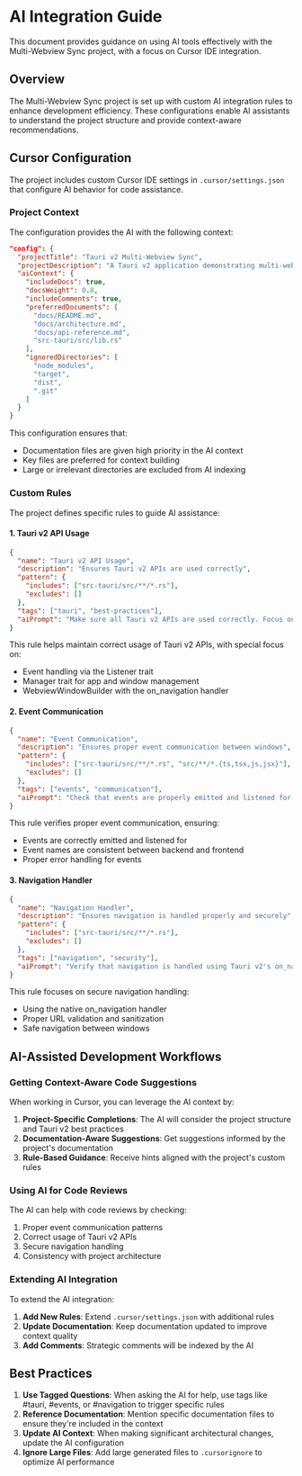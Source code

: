 # AI Integration Guide

This document provides guidance on using AI tools effectively with the Multi-Webview Sync project, with a focus on Cursor IDE integration.

## Overview

The Multi-Webview Sync project is set up with custom AI integration rules to enhance development efficiency. These configurations enable AI assistants to understand the project structure and provide context-aware recommendations.

## Cursor Configuration

The project includes custom Cursor IDE settings in `.cursor/settings.json` that configure AI behavior for code assistance.

### Project Context

The configuration provides the AI with the following context:

```json
"config": {
  "projectTitle": "Tauri v2 Multi-Webview Sync",
  "projectDescription": "A Tauri v2 application demonstrating multi-webview communication and navigation synchronization",
  "aiContext": {
    "includeDocs": true,
    "docsWeight": 0.8,
    "includeComments": true,
    "preferredDocuments": [
      "docs/README.md",
      "docs/architecture.md",
      "docs/api-reference.md",
      "src-tauri/src/lib.rs"
    ],
    "ignoredDirectories": [
      "node_modules",
      "target",
      "dist",
      ".git"
    ]
  }
}
```

This configuration ensures that:
- Documentation files are given high priority in the AI context
- Key files are preferred for context building
- Large or irrelevant directories are excluded from AI indexing

### Custom Rules

The project defines specific rules to guide AI assistance:

#### 1. Tauri v2 API Usage

```json
{
  "name": "Tauri v2 API Usage",
  "description": "Ensures Tauri v2 APIs are used correctly",
  "pattern": {
    "includes": ["src-tauri/src/**/*.rs"],
    "excludes": []
  },
  "tags": ["tauri", "best-practices"],
  "aiPrompt": "Make sure all Tauri v2 APIs are used correctly. Focus on proper event handling with Listener trait, use of the manager trait, and the WebviewWindowBuilder with the on_navigation handler."
}
```

This rule helps maintain correct usage of Tauri v2 APIs, with special focus on:
- Event handling via the Listener trait
- Manager trait for app and window management
- WebviewWindowBuilder with the on_navigation handler

#### 2. Event Communication

```json
{
  "name": "Event Communication",
  "description": "Ensures proper event communication between windows",
  "pattern": {
    "includes": ["src-tauri/src/**/*.rs", "src/**/*.{ts,tsx,js,jsx}"],
    "excludes": []
  },
  "tags": ["events", "communication"],
  "aiPrompt": "Check that events are properly emitted and listened for both in Rust backend and in frontend code. Ensure event names match between emitters and listeners."
}
```

This rule verifies proper event communication, ensuring:
- Events are correctly emitted and listened for
- Event names are consistent between backend and frontend
- Proper error handling for events

#### 3. Navigation Handler

```json
{
  "name": "Navigation Handler",
  "description": "Ensures navigation is handled properly and securely",
  "pattern": {
    "includes": ["src-tauri/src/**/*.rs"],
    "excludes": []
  },
  "tags": ["navigation", "security"],
  "aiPrompt": "Verify that navigation is handled using Tauri v2's on_navigation handler and that URLs are properly validated and sanitized before navigation."
}
```

This rule focuses on secure navigation handling:
- Using the native on_navigation handler
- Proper URL validation and sanitization
- Safe navigation between windows

## AI-Assisted Development Workflows

### Getting Context-Aware Code Suggestions

When working in Cursor, you can leverage the AI context by:

1. **Project-Specific Completions**: The AI will consider the project structure and Tauri v2 best practices
2. **Documentation-Aware Suggestions**: Get suggestions informed by the project's documentation
3. **Rule-Based Guidance**: Receive hints aligned with the project's custom rules

### Using AI for Code Reviews

The AI can help with code reviews by checking:

1. Proper event communication patterns
2. Correct usage of Tauri v2 APIs
3. Secure navigation handling
4. Consistency with project architecture

### Extending AI Integration

To extend the AI integration:

1. **Add New Rules**: Extend `.cursor/settings.json` with additional rules
2. **Update Documentation**: Keep documentation updated to improve context quality
3. **Add Comments**: Strategic comments will be indexed by the AI

## Best Practices

1. **Use Tagged Questions**: When asking the AI for help, use tags like #tauri, #events, or #navigation to trigger specific rules
2. **Reference Documentation**: Mention specific documentation files to ensure they're included in the context
3. **Update AI Context**: When making significant architectural changes, update the AI configuration
4. **Ignore Large Files**: Add large generated files to `.cursorignore` to optimize AI performance 